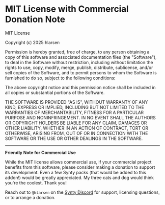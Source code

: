 # MIT License with Commercial Donation Note

MIT License

Copyright (c) 2025 hlarsen

Permission is hereby granted, free of charge, to any person obtaining a copy
of this software and associated documentation files (the "Software"), to deal
in the Software without restriction, including without limitation the rights
to use, copy, modify, merge, publish, distribute, sublicense, and/or sell
copies of the Software, and to permit persons to whom the Software is
furnished to do so, subject to the following conditions:

The above copyright notice and this permission notice shall be included in all
copies or substantial portions of the Software.

THE SOFTWARE IS PROVIDED "AS IS", WITHOUT WARRANTY OF ANY KIND, EXPRESS OR
IMPLIED, INCLUDING BUT NOT LIMITED TO THE WARRANTIES OF MERCHANTABILITY,
FITNESS FOR A PARTICULAR PURPOSE AND NONINFRINGEMENT. IN NO EVENT SHALL THE
AUTHORS OR COPYRIGHT HOLDERS BE LIABLE FOR ANY CLAIM, DAMAGES OR OTHER
LIABILITY, WHETHER IN AN ACTION OF CONTRACT, TORT OR OTHERWISE, ARISING FROM,
OUT OF OR IN CONNECTION WITH THE SOFTWARE OR THE USE OR OTHER DEALINGS IN THE
SOFTWARE.

---

**Friendly Note for Commercial Use**

While the MIT license allows commercial use, if your commercial project benefits
from this software, please consider making a donation to support its development.
Even a few Synty packs (that would be added to this addon!) would be greatly
appreciated. My three cats and dog would think you're the coolest.
Thank you!

Reach out to `@hlarsen` on the [Synty Discord](https://discord.com/invite/syntystudios)
for support, licensing questions, or to arrange a donation.
